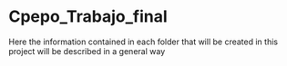 # Cpepo_Trabajo_final
Here the information contained in each folder that will be created in this project will be described in a general way
